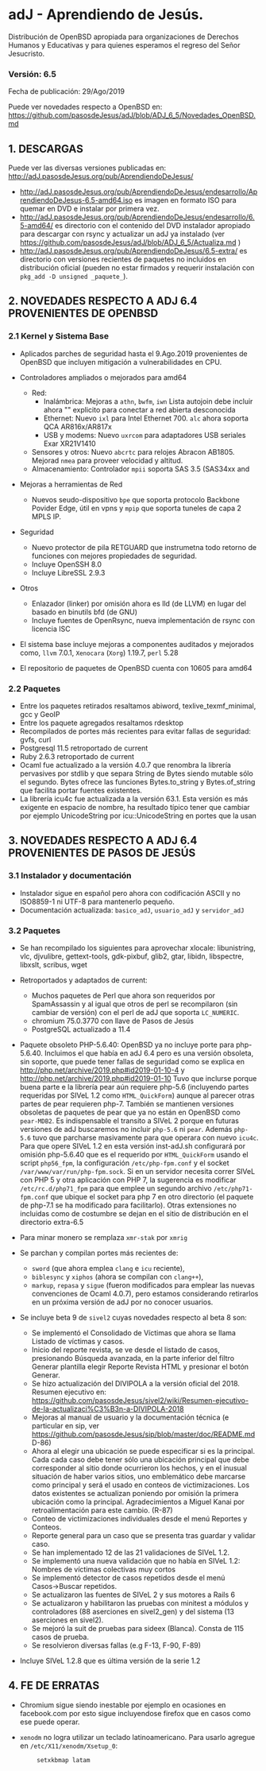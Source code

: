 # adJ - Aprendiendo de Jesús.
Distribución de OpenBSD apropiada para organizaciones de Derechos Humanos
y Educativas y para quienes esperamos el regreso del Señor Jesucristo.

### Versión: 6.5
Fecha de publicación: 29/Ago/2019

Puede ver novedades respecto a OpenBSD en:
  <https://github.com/pasosdeJesus/adJ/blob/ADJ_6_5/Novedades_OpenBSD.md>

## 1. DESCARGAS

Puede ver las diversas versiones publicadas en: 
  <http://adJ.pasosdeJesus.org/pub/AprendiendoDeJesus/>

* <http://adJ.pasosdeJesus.org/pub/AprendiendoDeJesus/endesarrollo/AprendiendoDeJesus-6.5-amd64.iso> es imagen en formato ISO para quemar en DVD e instalar por primera vez.
* <http://adJ.pasosdeJesus.org/pub/AprendiendoDeJesus/endesarrollo/6.5-amd64/> es directorio con el contenido del DVD instalador apropiado para descargar con rsync y actualizar un adJ ya instalado (ver  <https://github.com/pasosdeJesus/adJ/blob/ADJ_6_5/Actualiza.md> )
* <http://adJ.pasosdeJesus.org/pub/AprendiendoDeJesus/6.5-extra/> es directorio con versiones recientes de paquetes no incluidos en distribución oficial (pueden no estar firmados y requerir instalación con `pkg_add -D unsigned _paquete_`).


## 2. NOVEDADES RESPECTO A ADJ 6.4 PROVENIENTES DE OPENBSD

### 2.1 Kernel y Sistema Base

* Aplicados parches de seguridad hasta el 9.Ago.2019 provenientes de 
  OpenBSD que incluyen mitigación a vulnerabilidades en CPU.
* Controladores ampliados o mejorados para amd64
	* Red:
		* Inalámbrica: Mejoras a `athn`, `bwfm`, 
			`iwn` Lista autojoin debe incluir ahora ""
 		        explicito para conectar a red abierta desconocida
		* Ethernet: Nuevo `ixl` para Intel Ethernet 700.
		  `alc` ahora soporta QCA AR816x/AR817x 
		* USB y modems: Nuevo `uxrcom` para adaptadores USB
		  seriales Exar XR21V1410
	* Sensores y otros: Nuevo `abcrtc` para relojes Abracon AB1805.
 	  Mejorad `nmea` para proveer velocidad  y altitud.
	* Almacenamiento: Controlador `mpii` soporta SAS 3.5 (SAS34xx and 
	
* Mejoras a herramientas de Red
	* Nuevos seudo-dispositivo `bpe` que soporta protocolo Backbone 
	  Povider Edge, útil en vpns y `mpip` que soporta tuneles de 
          capa 2 MPLS IP.
* Seguridad
	* Nuevo protector de pila RETGUARD que instrumetna todo retorno 
	  de funciones con mejores propiedades de seguridad. 
	* Incluye OpenSSH 8.0
	* Incluye LibreSSL 2.9.3
* Otros
	* Enlazador (linker) por omisión ahora es lld (de LLVM) en 
	  lugar del basado en binutils bfd (de GNU)
	* Incluye fuentes de OpenRsync, nueva implementación de rsync
	  con licencia ISC

* El sistema base incluye mejoras a componentes auditados y mejorados 
  como, ```llvm``` 7.0.1,  ```Xenocara``` (```Xorg```) 1.19.7, 
  ```perl``` 5.28
* El repositorio de paquetes de OpenBSD cuenta con 10605 para amd64


### 2.2 Paquetes 

* Entre los paquetes retirados resaltamos abiword, texlive_texmf_minimal, gcc 
    y GeoIP
* Entre los paquete agregados resaltamos rdesktop
* Recompilados de portes más recientes para evitar fallas de seguridad: gvfs, 
   curl
* Postgresql 11.5 retroportado de current
* Ruby 2.6.3 retroportado de current 
* Ocaml fue actualizado a la versión 4.0.7 que renombra la librería
  pervasives por stdlib y que separa String de Bytes siendo mutable sólo 
  el segundo. Bytes ofrece las funciones Bytes.to_string y 
  Bytes.of_string que facilita portar fuentes existentes.
* La librería icu4c fue actualizada a la versión 63.1. Esta versión 
  es más exigente en espacio de nombre, ha resultado típico tener que
  cambiar por ejemplo UnicodeString por icu::UnicodeString en portes que la 
  usan 



## 3. NOVEDADES RESPECTO A ADJ 6.4 PROVENIENTES DE PASOS DE JESÚS

### 3.1 Instalador y documentación

* Instalador sigue en español pero ahora con codificación ASCII y no 
  ISO8859-1 ni UTF-8 para mantenerlo pequeño.
* Documentación actualizada: `basico_adJ`, `usuario_adJ` y `servidor_adJ`

### 3.2 Paquetes

* Se han recompilado los siguientes para aprovechar xlocale: libunistring, 
  vlc, djvulibre, gettext-tools, gdk-pixbuf, glib2, gtar, libidn, 
  libspectre, libxslt, scribus, wget
* Retroportados y adaptados de current: 
  	* Muchos paquetes de Perl que ahora son requeridos por SpamAssassin y
	  al igual que otros de perl se recompilaron (sin cambiar de 
          versión) con el perl de adJ que soporta `LC_NUMERIC`.  
	* chromium 75.0.3770 con llave de Pasos de Jesús
	* PostgreSQL actualizado a 11.4
* Paquete obsoleto PHP-5.6.40: OpenBSD ya no incluye porte para php-5.6.40. 
  Incluimos el que había en adJ 6.4 pero es una versión obsoleta, sin 
  soporte, que puede tener fallas de seguridad como se explica en 
  http://php.net/archive/2019.php#id2019-01-10-4 y 
  http://php.net/archive/2019.php#id2019-01-10
  Tuvo que inclurse porque buena parte e la librería pear aún requiere php-5.6 
  (incluyendo partes requeridas por SIVeL 1.2 como `HTML_QuickForm`) aunque 
  al parecer otras partes de pear requieren php-7. También se mantienen
  versiones obsoletas de paquetes de pear que ya no están en OpenBSD como 
  `pear-MDB2`.
  Es indispensable el transito a SIVeL 2 porque en futuras versiones de adJ 
  buscaremos no incluir `php-5.6` ni `pear`.
  Además `php-5.6` tuvo que parcharse masivamente para que operara con 
  nuevo `icu4c`.
  Para que opere SIVeL 1.2 en esta versión inst-adJ.sh configurará por omisión 
  php-5.6.40 que es el requerido por `HTML_QuickForm` usando el script 
  `php56_fpm`, la configuración `/etc/php-fpm.conf` y el socket 
  `/var/www/var/run/php-fpm.sock`.
  Si en un servidor necesita correr SIVeL con PHP 5 y otra aplicación con 
  PHP 7, la sugerencia es modificar `/etc/rc.d/php71_fpm` para que emplee un 
  segundo archivo `/etc/php71-fpm.conf` que ubique el socket para
  php 7 en otro directorio (el paquete de php-7.1 se ha modificado para 
  facilitarlo).
  Otras extensiones no incluidas como de costumbre se dejan en el sitio de 
  distribución en el directorio extra-6.5
* Para minar monero se remplaza `xmr-stak` por `xmrig` 	
* Se parchan y compilan portes más recientes de:
	* `sword` (que ahora emplea `clang` e `icu` reciente),
	*  `biblesync` y `xiphos` (ahora se compilan con `clang++`),
	*  `markup`,  `repasa` y `sigue` (fueron modificados para emplear 
	   las nuevas convenciones de Ocaml 4.0.7), pero estamos considerando
	   retirarlos en un próxima versión de adJ por no conocer usuarios.
* Se incluye beta 9 de `sivel2` cuyas novedades respecto al beta 8 son:
	* Se implementó el Consolidado de Víctimas que ahora se llama Listado de víctimas y casos. 
	* Inicio del reporte revista, se ve desde el listado de casos, presionando Búsqueda avanzada, en la parte inferior del filtro Generar plantilla elegir Reporte Revista HTML y presionar el botón Generar. 
	* Se hizo actualización del DIVIPOLA a la versión oficial del 2018. Resumen ejecutivo en: https://github.com/pasosdeJesus/sivel2/wiki/Resumen-ejecutivo-de-la-actualizaci%C3%B3n-a-DIVIPOLA-2018
	* Mejoras al manual de usuario y la documentación técnica (e particular en sip, ver https://github.com/pasosdeJesus/sip/blob/master/doc/README.md D-86)
	* Ahora al elegir una ubicación se puede especificar si es la principal. Cada cada caso debe tener sólo una ubicación principal que debe corresponder al sitio donde ocurrieron los hechos, y en el inusual situación de haber varios sitios, uno emblemático debe marcarse como principal y será el usado en conteos de victimizaciones. Los datos existentes se actualizan poniendo por omisión la primera ubicación como la principal. Agradecimientos a Miguel Kanai por retroalimentación para este cambio. (R-87)
	* Conteo de victimizaciones individuales desde el menú Reportes y Conteos. 
	* Reporte general para un caso que se presenta tras guardar y validar caso. 
	* Se han implementado 12 de las 21 validaciones de SIVeL 1.2. 
	* Se implementó una nueva validación que no había en SIVeL 1.2: Nombres de víctimas colectivas muy cortos 
	* Se implementó detector de casos repetidos desde el menú Casos→Buscar repetidos. 
	* Se actualizaron las fuentes de SIVeL 2 y sus motores a Rails 6
	* Se actualizaron y habilitaron las pruebas con minitest a módulos y controladores (88 aserciones en sivel2_gen) y del sistema (13 aserciones en sivel2).
	* Se mejoró la suit de pruebas para sideex (Blanca). Consta de 115 casos de prueba.
	* Se resolvieron diversas fallas (e.g F-13, F-90, F-89)

* Incluye SIVeL 1.2.8 que es última versión de la serie 1.2


## 4. FE DE ERRATAS

- Chromium sigue siendo inestable por ejemplo en ocasiones en facebook.com
  por esto sigue incluyendose firefox que en casos como ese puede operar.

- `xenodm` no logra utilizar un teclado latinoamericano.  Para usarlo
  agregue en `/etc/X11/xenodm/Xsetup_0`:
```
		setxkbmap latam
```
